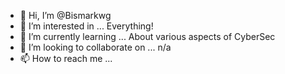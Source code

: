 - 👋 Hi, I’m @Bismarkwg
- 👀 I’m interested in ... Everything!
- 🌱 I’m currently learning ... About various aspects of CyberSec
- 💞️ I’m looking to collaborate on ... n/a
- 📫 How to reach me ...

<!---
Bismarkwg/Bismarkwg is a ✨ special ✨ repository because its `README.md` (this file) appears on your GitHub profile.
You can click the Preview link to take a look at your changes.
--->
